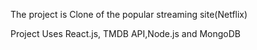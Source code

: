 The project is Clone of the popular streaming site(Netflix)

Project Uses React.js, TMDB API,Node.js and MongoDB